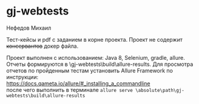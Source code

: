 # gj-webtests

Нефедов Михаил

Тест-кейсы и pdf с заданием в корне проекта. Проект не содержит ~~консервантов~~ докер файла.  

Проект выполнен с использованием: Java 8, Selenium, gradle, allure. Отчеты формируются в  \gj-webtests\build\allure-results. Для просмотра отчетов по пройденным тестам установить Allure Framework по инструкции:  
https://docs.qameta.io/allure/#_installing_a_commandline  
после чего выполнить в терминале  `allure serve \absolute\path\gj-webtests\build\allure-results`
